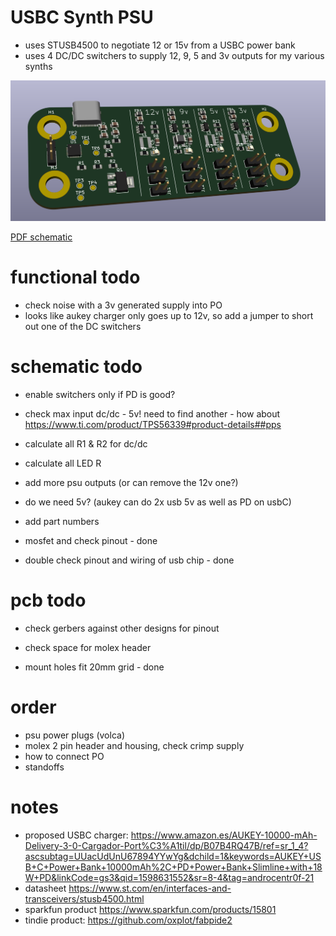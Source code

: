 # USBC Synth PSU

* uses STUSB4500 to negotiate 12 or 15v from a USBC power bank
* uses 4 DC/DC switchers to supply 12, 9, 5 and 3v outputs for my various synths

![board](board.png)

[PDF schematic](schematic.pdf)

# functional todo

* check noise with a 3v generated supply into PO
* looks like aukey charger only goes up to 12v, so add a jumper to short out one of the DC switchers

# schematic todo

* enable switchers only if PD is good?
* check max input dc/dc - 5v! need to find another - how about https://www.ti.com/product/TPS56339#product-details##pps
* calculate all R1 & R2 for dc/dc
* calculate all LED R 
* add more psu outputs (or can remove the 12v one?)
* do we need 5v? (aukey can do 2x usb 5v as well as PD on usbC)
* add part numbers

* mosfet and check pinout - done
* double check pinout and wiring of usb chip - done

# pcb todo

* check gerbers against other designs for pinout
* check space for molex header

* mount holes fit 20mm grid - done

# order

* psu power plugs (volca)
* molex 2 pin header and housing, check crimp supply
* how to connect PO
* standoffs

# notes

* proposed USBC charger: https://www.amazon.es/AUKEY-10000-mAh-Delivery-3-0-Cargador-Port%C3%A1til/dp/B07B4RQ47B/ref=sr_1_4?ascsubtag=UUacUdUnU67894YYwYg&dchild=1&keywords=AUKEY+USB+C+Power+Bank+10000mAh%2C+PD+Power+Bank+Slimline+with+18W+PD&linkCode=gs3&qid=1598631552&sr=8-4&tag=androcentr0f-21
* datasheet https://www.st.com/en/interfaces-and-transceivers/stusb4500.html
* sparkfun product https://www.sparkfun.com/products/15801
* tindie product: https://github.com/oxplot/fabpide2
